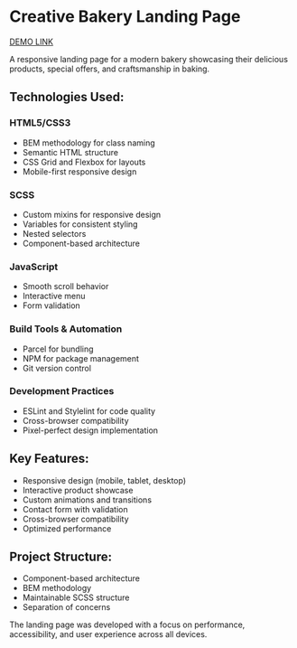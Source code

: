 # Creative Bakery Landing Page

[DEMO LINK](https://momos1703.github.io/creativeBakery_landing/)

A responsive landing page for a modern bakery showcasing their delicious products, special offers, and craftsmanship in baking.

## Technologies Used:

### HTML5/CSS3
- BEM methodology for class naming
- Semantic HTML structure
- CSS Grid and Flexbox for layouts
- Mobile-first responsive design

### SCSS
- Custom mixins for responsive design
- Variables for consistent styling
- Nested selectors
- Component-based architecture

### JavaScript
- Smooth scroll behavior
- Interactive menu
- Form validation

### Build Tools & Automation
- Parcel for bundling
- NPM for package management
- Git version control

### Development Practices
- ESLint and Stylelint for code quality
- Cross-browser compatibility
- Pixel-perfect design implementation

## Key Features:
- Responsive design (mobile, tablet, desktop)
- Interactive product showcase
- Custom animations and transitions
- Contact form with validation
- Cross-browser compatibility
- Optimized performance

## Project Structure:
- Component-based architecture
- BEM methodology
- Maintainable SCSS structure
- Separation of concerns

The landing page was developed with a focus on performance, accessibility, and user experience across all devices.
